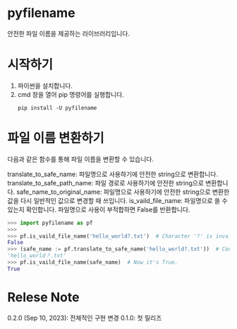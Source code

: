 # pyfilename

안전한 파일 이름을 제공하는 라이브러리입니다.

# 시작하기

1. 파이썬을 설치합니다.
2. cmd 창을 열어 pip 명령어를 실행합니다.
   ```
   pip install -U pyfilename
   ```

# 파일 이름 변환하기

다음과 같은 함수를 통해 파일 이름을 변환할 수 있습니다.

translate_to_safe_name: 파일명으로 사용하기에 안전한 string으로 변환합니다.
translate_to_safe_path_name: 파일 경로로 사용하기에 안전한 string으로 변환합니다.
safe_name_to_original_name: 파일명으로 사용하기에 안전한 string으로 변환한 값을 다시 일반적인 값으로 변경할 때 쓰입니다.
is_vaild_file_name: 파일명으로 쓸 수 있는지 확인합니다. 파일명으로 사용이 부적합하면 False를 반환합니다.

```python
>>> import pyfilename as pf
>>>
>>> pf.is_vaild_file_name('hello_world?.txt')  # Character '?' is invalid to use in file name
False
>>> (safe_name := pf.translate_to_safe_name('hello_world?.txt'))  # Convert to safe name
'hello_world？.txt'
>>> pf.is_vaild_file_name(safe_name)  # Now it's True.
True
```

# Relese Note

0.2.0 (Sep 10, 2023): 전체적인 구현 변경
0.1.0: 첫 릴리즈